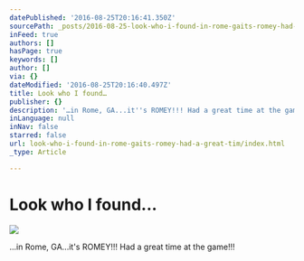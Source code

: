 ```yaml
---
datePublished: '2016-08-25T20:16:41.350Z'
sourcePath: _posts/2016-08-25-look-who-i-found-in-rome-gaits-romey-had-a-great-tim.md
inFeed: true
authors: []
hasPage: true
keywords: []
author: []
via: {}
dateModified: '2016-08-25T20:16:40.497Z'
title: Look who I found…
publisher: {}
description: '…in Rome, GA...it''s ROMEY!!! Had a great time at the game!!!'
inLanguage: null
inNav: false
starred: false
url: look-who-i-found-in-rome-gaits-romey-had-a-great-tim/index.html
_type: Article

---
```

# Look who I found...
![](https://the-grid-user-content.s3-us-west-2.amazonaws.com/c0a7e475-c00b-48a5-a7f2-fefa67bb9b52.jpg)

...in Rome, GA...it's ROMEY!!! Had a great time at the game!!!
